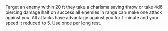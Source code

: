 Target an enemy within 20 ft they take a charisma saving throw or take 4d6 piercing damage half on success all enemies in range can make one attack against you. All attacks have advantage against you for 1 minute and your speed it reduced to 5. Use once per long rest.